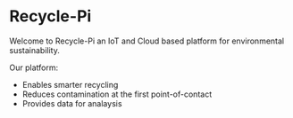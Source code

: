 # Recycle-Pi

Welcome to Recycle-Pi an IoT and Cloud based platform for environmental sustainability.

Our platform:
- Enables smarter recycling
- Reduces contamination at the first point-of-contact
- Provides data for analaysis

